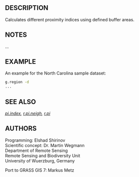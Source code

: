 ## DESCRIPTION

Calculates different proximity indices using defined buffer areas.

## NOTES

...

## EXAMPLE

An example for the North Carolina sample dataset:

```sh
g.region -d
...
```

## SEE ALSO

*[pi.index](r.pi.index.md), [r.pi.neigh](r.pi.neigh.md),
[r.pi](r.pi.md)*

## AUTHORS

Programming: Elshad Shirinov  
Scientific concept: Dr. Martin Wegmann  
Department of Remote Sensing  
Remote Sensing and Biodiversity Unit  
University of Wuerzburg, Germany

Port to GRASS GIS 7: Markus Metz
